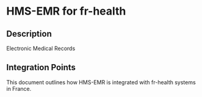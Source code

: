 # HMS-EMR for fr-health

## Description

Electronic Medical Records

## Integration Points

This document outlines how HMS-EMR is integrated with fr-health systems in France.
